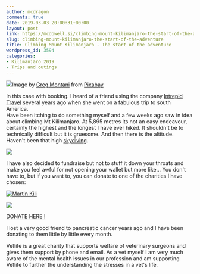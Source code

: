 ```yaml
---
author: mcdragon
comments: true
date: 2019-03-03 20:00:31+00:00
layout: post
link: https://mcdowell.si/climbing-mount-kilimanjaro-the-start-of-the-adventure-3594.html
slug: climbing-mount-kilimanjaro-the-start-of-the-adventure
title: Climbing Mount Kilimanjaro - The start of the adventure
wordpress_id: 3594
categories:
- Kilimanjaro 2019
- Trips and outings
---
```



![](https://img.mcdowell.si/2019/03/kilimanjaro-1025146_1280-1024x658.jpg)Image by [Greg Montani](https://pixabay.com/users/GregMontani-1014946/?utm_source=link-attribution&utm_medium=referral&utm_campaign=image&utm_content=1025146) from [Pixabay](https://pixabay.com/?utm_source=link-attribution&utm_medium=referral&utm_campaign=image&utm_content=1025146)





In this case with booking. I heard of a friend using the company [Intrepid Travel](https://www.intrepidtravel.com/) several years ago when she went on a fabulous trip to south America.  
Have been itching to do something myself and a few weeks ago saw in idea about climbing Mt Kilimanjaro. At 5,895 metres its not an easy endeavour, certainly the highest and the longest I have ever hiked. It shouldn't be to technically difficult but it is gruesome. And then there is the altitude. Haven't been that high [skydiving](https://mcdowell.si/category/skydiving).

![](https://img.mcdowell.si/2019/03/martin-kili.ai_.svg_.png)

I have also decided to fundraise but not to stuff it down your throats and make you feel awful for not opening your wallet but more like... You don't have to, but if you want to, you can donate to one of the charities I have chosen:

[![Martin Kili](https://img.mcdowell.si/2019/03/logo_trans.png)](https://uk.virginmoneygiving.com/MartinKilimanjaro2019)

[![](https://img.mcdowell.si/2019/03/vetlife_logo@2x-e1463673749950.png)](https://www.justgiving.com/fundraising/martin-kilimanjaro-2019)

[DONATE HERE !](https://uk.virginmoneygiving.com/MartinKilimanjaro2019)

I lost a very good friend to pancreatic cancer years ago and I have been donating to them little by little every month. 

Vetlife is a great charity that supports welfare of veterinary surgeons and gives them support by phone and email. As a vet myself I am very much aware of the mental health issues in our profession and am supporting Vetlife to further the understanding the stresses in a vet's life.



